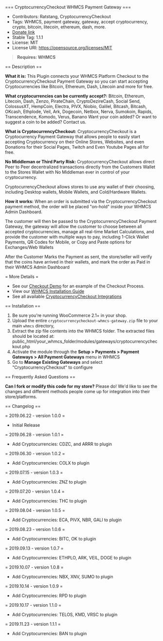 === CryptocurrencyCheckout WHMCS Payment Gateway ===

 - Contributors: Ratstang, CryptocurrencyCheckout
 - Tags: WHMCS, payment gateway, gateway, accept cryptocurrency, crypto, bitcoin, litecoin, ethereum, dash, more.
 - [Donate link](https://cryptocurrencycheckout.com/donate/CryptoCheckout)
 - Stable Tag: 1.1.1
 - License: MIT
 - License URI: https://opensource.org/licenses/MIT

> **Requires: WHMCS**

== Description ==

**What it is:**
This Plugin connects your WHMCS Platform Checkout to the CryptocurrencyCheckout Payment Gateway so you can start accepting Cryptocurrencies like Bitcoin, Ethereum, Dash, Litecoin and more for free.

**What cryptocurrencies can be currently accept?:**
Bitcoin, Ethereum, Litecoin, Dash, Zenzo, PirateChain, CryptoDezireCash, Social Send, ColossusXT, HempCoin, Electra, PIVX, Niobio, Galilel, Bitcash, Bitcash, OKcash, Ethplode, Veil, Ark, Dogecoin, Netbox, Nerva, Sumokoin, Rapids, Transcendence, Komodo, Verus, Banano
Want your coin added? Or want to suggest a coin to be added? Contact us.

**What is CryptocurrencyCheckout:**
CryptocurrencyCheckout is a Cryptocurrency Payment Gateway that allows people to easily start accepting Cryptocurrency on their Online Stores, Websites, and even Donations for their Social Pages, Twitch and Even Youtube Pages all for free.

**No Middleman or Third Party Risk:**
CryptocurrencyCheckout allows direct Peer to Peer decentralized transactions directly from the Customers Wallet to the Stores Wallet with No Middleman ever in control of your cryptocurrency.

CryptocurrencyCheckout allows stores to use any wallet of their choosing, including Desktop wallets, Mobile Wallets, and Cold/Hardware Wallets.

**How it works:**
When an order is submitted via the CryptocurrencyCheckout payment method, the order will be placed "on-hold" inside your WHMCS Admin Dashboard.

The customer will then be passed to the CryptocurrencyCheckout Payment Gateway, the gateway will allow the customer to choose between all accepted cryptocurrencies, manage all real-time Market Calculations, and provide the customer with multiple ways to pay, including 1-Click Wallet Payments, QR Codes for Mobile, or Copy and Paste options for Exchanges/Web Wallets

After the Customer Marks the Payment as sent, the store/seller will verify that the coins have arrived in their wallets, and mark the order as Paid in their WHMCS Admin Dashboard

= More Details =
 - See our [Checkout Demo](https://cryptocurrencycheckout.com/demo) for an example of the Checkout Process.
 - View our [WHMCS Installation Guide](https://cryptocurrencycheckout.com/guides/whmcs)
 - See all available [CryptocurrencyCheckout Integrations](https://cryptocurrencycheckout.com/)

== Installation ==

1. Be sure you're running WooCommerce 2.1+ in your shop.
2. Upload the entire `cryptocurrencycheckout-whmcs-gateway.zip` file to your main `whmcs` directory, 
3. Extract the zip file contents into the WHMCS folder. The extracted files should be located at: public_html/your_whmcs_folder/modules/gateways/cryptocurrencycheckout.php
4. Activate the module through the **Setup &gt; Payments &gt; Payment Gateways &gt; All Payment Gateways** menu in WHMCS
5. Go to **Manage Existing Gateways** and select "CryptocurrencyCheckout" to configure

== Frequently Asked Questions ==

**Can I fork or modify this code for my store?**
Please do! We'd like to see the changes and different methods people come up for integration into their store/platforms.

== Changelog ==

= 2019.06.22 - version 1.0.0 =
 * Initial Release

= 2019.06.28 - version 1.0.1 =
 * Add Cryptocurrencies: CDZC, and ARRR to plugin

= 2019.06.30 - version 1.0.2 =
 * Add Cryptocurrencies: COLX to plugin

= 2019.07.15 - version 1.0.3 =
 * Add Cryptocurrencies: ZNZ to plugin

= 2019.07.20 - version 1.0.4 =
 * Add Cryptocurrencies: THC to plugin

= 2019.08.04 - version 1.0.5 =
 * Add Cryptocurrencies: ECA, PIVX, NBR, GALI to plugin

= 2019.08.23 - version 1.0.6 =
 * Add Cryptocurrencies: BITC, OK to plugin
 
= 2019.09.13 - version 1.0.7 =
 * Add Cryptocurrencies: ETHPLO, ARK, VEIL, DOGE to plugin
 
= 2019.10.07 - version 1.0.8 =
 * Add Cryptocurrencies: NBX, XNV, SUMO to plugin

= 2019.10.14 - version 1.0.9 =
 * Add Cryptocurrencies: RPD to plugin
 
= 2019.10.17 - version 1.1.0 =
 * Add Cryptocurrencies: TELOS, KMD, VRSC to plugin

= 2019.11.23 - version 1.1.1 =
* Add Cryptocurrencies: BAN to plugin



